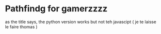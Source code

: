 # Pathfindg for gamerzzzz
as the title says, the python version works but not teh javascipt ( je te laisse le faire thomas )

